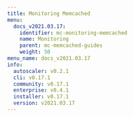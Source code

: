 ```yaml
---
title: Monitoring Memcached
menu:
  docs_v2021.03.17:
    identifier: mc-monitoring-memcached
    name: Monitoring
    parent: mc-memcached-guides
    weight: 50
menu_name: docs_v2021.03.17
info:
  autoscaler: v0.2.1
  cli: v0.17.1
  community: v0.17.1
  enterprise: v0.4.1
  installer: v0.17.1
  version: v2021.03.17
---
```


